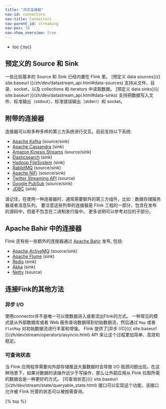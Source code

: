 ```yaml
---
title: "流式连接器"
nav-id: connectors
nav-title: Connectors
nav-parent_id: streaming
nav-pos: 30
nav-show_overview: true
---
```

<!--
Licensed to the Apache Software Foundation (ASF) under one
or more contributor license agreements.  See the NOTICE file
distributed with this work for additional information
regarding copyright ownership.  The ASF licenses this file
to you under the Apache License, Version 2.0 (the
"License"); you may not use this file except in compliance
with the License.  You may obtain a copy of the License at

  http://www.apache.org/licenses/LICENSE-2.0

Unless required by applicable law or agreed to in writing,
software distributed under the License is distributed on an
"AS IS" BASIS, WITHOUT WARRANTIES OR CONDITIONS OF ANY
KIND, either express or implied.  See the License for the
specific language governing permissions and limitations
under the License.
-->

* toc
{:toc}

## 预定义的 Source 和 Sink

一些比较基本的 Source 和 Sink 已经内置在 Flink 里。
[预定义 data sources]({{ site.baseurl }}/zh/dev/datastream_api.html#data-sources) 支持从文件、目录、socket，以及 collections 和 iterators 中读取数据。
[预定义 data sinks]({{ site.baseurl }}/zh/dev/datastream_api.html#data-sinks) 支持把数据写入文件、标准输出（stdout）、标准错误输出（stderr）和 socket。

## 附带的连接器

连接器可以和多种多样的第三方系统进行交互。目前支持以下系统:

 * [Apache Kafka](kafka.html) (source/sink)
 * [Apache Cassandra](cassandra.html) (sink)
 * [Amazon Kinesis Streams](kinesis.html) (source/sink)
 * [Elasticsearch](elasticsearch.html) (sink)
 * [Hadoop FileSystem](filesystem_sink.html) (sink)
 * [RabbitMQ](rabbitmq.html) (source/sink)
 * [Apache NiFi](nifi.html) (source/sink)
 * [Twitter Streaming API](twitter.html) (source)
 * [Google PubSub](pubsub.html) (source/sink)
 * [JDBC](jdbc.html) (sink)

请记住，在使用一种连接器时，通常需要额外的第三方组件，比如：数据存储服务器或者消息队列。
要注意这些列举的连接器是 Flink 工程的一部分，包含在发布的源码中，但是不包含在二进制发行版中。
更多说明可以参考对应的子部分。

## Apache Bahir 中的连接器

Flink 还有些一些额外的连接器通过 [Apache Bahir](https://bahir.apache.org/) 发布, 包括:

 * [Apache ActiveMQ](https://bahir.apache.org/docs/flink/current/flink-streaming-activemq/) (source/sink)
 * [Apache Flume](https://bahir.apache.org/docs/flink/current/flink-streaming-flume/) (sink)
 * [Redis](https://bahir.apache.org/docs/flink/current/flink-streaming-redis/) (sink)
 * [Akka](https://bahir.apache.org/docs/flink/current/flink-streaming-akka/) (sink)
 * [Netty](https://bahir.apache.org/docs/flink/current/flink-streaming-netty/) (source)

## 连接Fink的其他方法

### 异步 I/O

使用connector并不是唯一可以使数据进入或者流出Flink的方式。
一种常见的模式是从外部数据库或者 Web 服务查询数据得到初始数据流，然后通过 `Map` 或者 `FlatMap` 对初始数据流进行丰富和增强。
Flink 提供了[异步 I/O]({{ site.baseurl }}/zh/dev/stream/operators/asyncio.html) API 来让这个过程更加简单、高效和稳定。

### 可查询状态

当 Flink 应用程序需要向外部存储推送大量数据时会导致 I/O 瓶颈问题出现。在这种场景下，如果对数据的读操作远少于写操作，那么让外部应用从 Flink 拉取所需的数据会是一种更好的方式。
[可查询状态]({{ site.baseurl }}/zh/dev/stream/state/queryable_state.html) 接口可以实现这个功能，该接口允许被 Flink 托管的状态可以被按需查询。

{% top %}
